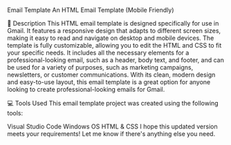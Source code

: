 Email Template
An HTML Email Template (Mobile Friendly)

📝 Description
This HTML email template is designed specifically for use in Gmail. It features a responsive design that adapts to different screen sizes, making it easy to read and navigate on desktop and mobile devices. The template is fully customizable, allowing you to edit the HTML and CSS to fit your specific needs. It includes all the necessary elements for a professional-looking email, such as a header, body text, and footer, and can be used for a variety of purposes, such as marketing campaigns, newsletters, or customer communications. With its clean, modern design and easy-to-use layout, this email template is a great option for anyone looking to create professional-looking emails for Gmail.


💻 Tools Used
This email template project was created using the following tools:

Visual Studio Code
Windows OS
HTML & CSS
I hope this updated version meets your requirements! Let me know if there's anything else you need.
